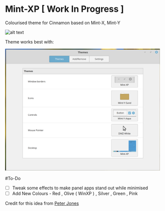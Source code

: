 # Mint-XP [ Work In Progress ]
Colourised theme for Cinnamon based on Mint-X, Mint-Y


![alt text](https://github.com/0lzi/Mint-XP/blob/master/Screenshot-1.png "Screenshot-1")

Theme works best with:

![alt text](https://github.com/0lzi/Mint-XP/blob/master/Screenshot-2.png "Screenshot-2")

#To-Do

- [ ] Tweak some effects to make panel apps stand out while minimised
- [ ] Add New Colours - Red , Olive ( WinXP ) , Silver , Green , Pink 

Credit for this idea from [Peter Jones](https://github.com/spectrumcomputing/minty-goodness/blob/master/README.md)

